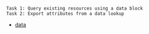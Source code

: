 
```

Task 1: Query existing resources using a data block
Task 2: Export attributes from a data lookup

```

- [data](https://github.com/btkrausen/hashicorp/blob/master/terraform/Hands-On%20Labs/Section%2009%20-%20Read%20Generate%20and%20Modify%20Configuration/07%20-%20Working_with_Data_Blocks.md)


